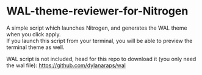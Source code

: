 # WAL-theme-reviewer-for-Nitrogen
A simple script which launches Nitrogen, and generates the WAL theme when you click apply.<br />
If you launch this script from your terminal, you will be able to preview the terminal theme as well.

WAL script is not included, head for this repo to download it (you only need the wal file):
https://github.com/dylanaraps/wal
